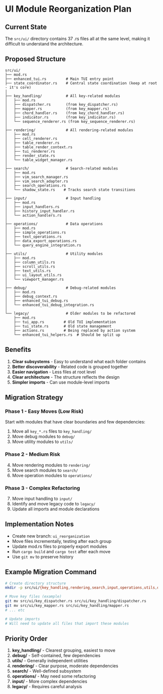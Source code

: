 # UI Module Reorganization Plan

## Current State
The `src/ui/` directory contains 37 .rs files all at the same level, making it difficult to understand the architecture.

## Proposed Structure

```
src/ui/
├── mod.rs
├── enhanced_tui.rs         # Main TUI entry point
├── state_coordinator.rs    # Central state coordination (keep at root - it's core)
│
├── key_handling/           # All key-related modules
│   ├── mod.rs
│   ├── dispatcher.rs       (from key_dispatcher.rs)
│   ├── mapper.rs           (from key_mapper.rs)
│   ├── chord_handler.rs    (from key_chord_handler.rs)
│   ├── indicator.rs        (from key_indicator.rs)
│   └── sequence_renderer.rs (from key_sequence_renderer.rs)
│
├── rendering/              # All rendering-related modules
│   ├── mod.rs
│   ├── cell_renderer.rs
│   ├── table_renderer.rs
│   ├── table_render_context.rs
│   ├── tui_renderer.rs
│   ├── render_state.rs
│   └── table_widget_manager.rs
│
├── search/                 # Search-related modules
│   ├── mod.rs
│   ├── vim_search_manager.rs
│   ├── vim_search_adapter.rs
│   ├── search_operations.rs
│   └── shadow_state.rs    # Tracks search state transitions
│
├── input/                  # Input handling
│   ├── mod.rs
│   ├── input_handlers.rs
│   ├── history_input_handler.rs
│   └── action_handlers.rs
│
├── operations/             # Data operations
│   ├── mod.rs
│   ├── simple_operations.rs
│   ├── text_operations.rs
│   ├── data_export_operations.rs
│   └── query_engine_integration.rs
│
├── utils/                  # Utility modules
│   ├── mod.rs
│   ├── column_utils.rs
│   ├── scroll_utils.rs
│   ├── text_utils.rs
│   ├── ui_layout_utils.rs
│   └── viewport_manager.rs
│
├── debug/                  # Debug-related modules
│   ├── mod.rs
│   ├── debug_context.rs
│   ├── enhanced_tui_debug.rs
│   └── enhanced_tui_debug_integration.rs
│
└── legacy/                 # Older modules to be refactored
    ├── mod.rs
    ├── tui_app.rs         # Old TUI implementation
    ├── tui_state.rs       # Old state management
    ├── actions.rs         # Being replaced by action system
    └── enhanced_tui_helpers.rs  # Should be split up

```

## Benefits
1. **Clear subsystems** - Easy to understand what each folder contains
2. **Better discoverability** - Related code is grouped together
3. **Easier navigation** - Less files at root level
4. **Clear architecture** - The structure reflects the design
5. **Simpler imports** - Can use module-level imports

## Migration Strategy

### Phase 1 - Easy Moves (Low Risk)
Start with modules that have clear boundaries and few dependencies:
1. Move all `key_*.rs` files to `key_handling/`
2. Move debug modules to `debug/`
3. Move utility modules to `utils/`

### Phase 2 - Medium Risk
4. Move rendering modules to `rendering/`
5. Move search modules to `search/`
6. Move operation modules to `operations/`

### Phase 3 - Complex Refactoring
7. Move input handling to `input/`
8. Identify and move legacy code to `legacy/`
9. Update all imports and module declarations

## Implementation Notes
- Create new branch: `ui_reorganization`
- Move files incrementally, testing after each group
- Update mod.rs files to properly export modules
- Run `cargo build` and `cargo test` after each move
- Use `git mv` to preserve history

## Example Migration Command
```bash
# Create directory structure
mkdir -p src/ui/{key_handling,rendering,search,input,operations,utils,debug,legacy}

# Move key files (example)
git mv src/ui/key_dispatcher.rs src/ui/key_handling/dispatcher.rs
git mv src/ui/key_mapper.rs src/ui/key_handling/mapper.rs
# ... etc

# Update imports
# Will need to update all files that import these modules
```

## Priority Order
1. **key_handling/** - Clearest grouping, easiest to move
2. **debug/** - Self-contained, few dependencies
3. **utils/** - Generally independent utilities
4. **rendering/** - Clear purpose, moderate dependencies
5. **search/** - Well-defined subsystem
6. **operations/** - May need some refactoring
7. **input/** - More complex dependencies
8. **legacy/** - Requires careful analysis